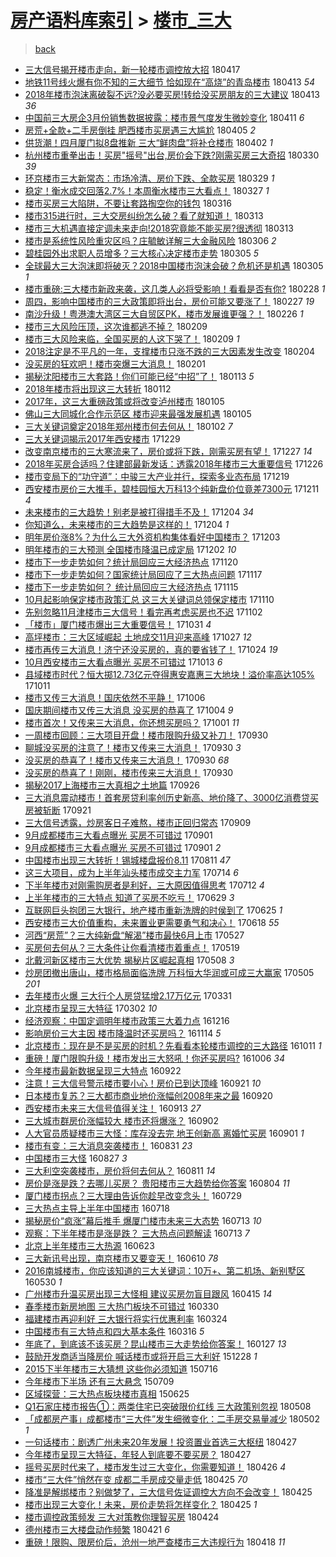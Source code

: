 [房产语料库索引](../../README.md)  > [楼市_三大](楼市_三大.md)
====
> [back](../README.md)

- [三大信号揭开楼市走向，新一轮楼市调控放大招](http://jkwz.applinzi.com/ittc/7093015834849182727.html#%E4%B8%89%E5%A4%A7%E4%BF%A1%E5%8F%B7%E6%8F%AD%E5%BC%80%E6%A5%BC%E5%B8%82%E8%B5%B0%E5%90%91%EF%BC%8C%E6%96%B0%E4%B8%80%E8%BD%AE%E6%A5%BC%E5%B8%82%E8%B0%83%E6%8E%A7%E6%94%BE%E5%A4%A7%E6%8B%9B) 180417  
- [地铁11号线火爆有你不知的三大细节  恰如现在“高烧”的青岛楼市](http://jkwz.applinzi.com/ittc/7091506584557716497.html#%E5%9C%B0%E9%93%8111%E5%8F%B7%E7%BA%BF%E7%81%AB%E7%88%86%E6%9C%89%E4%BD%A0%E4%B8%8D%E7%9F%A5%E7%9A%84%E4%B8%89%E5%A4%A7%E7%BB%86%E8%8A%82++%E6%81%B0%E5%A6%82%E7%8E%B0%E5%9C%A8%E2%80%9C%E9%AB%98%E7%83%A7%E2%80%9D%E7%9A%84%E9%9D%92%E5%B2%9B%E6%A5%BC%E5%B8%82) 180413 *54* 
- [2018年楼市泡沫离破裂不远?没必要买房!转给没买房朋友的三大建议](http://jkwz.applinzi.com/ittc/7091388103791215627.html#2018%E5%B9%B4%E6%A5%BC%E5%B8%82%E6%B3%A1%E6%B2%AB%E7%A6%BB%E7%A0%B4%E8%A3%82%E4%B8%8D%E8%BF%9C%3F%E6%B2%A1%E5%BF%85%E8%A6%81%E4%B9%B0%E6%88%BF%21%E8%BD%AC%E7%BB%99%E6%B2%A1%E4%B9%B0%E6%88%BF%E6%9C%8B%E5%8F%8B%E7%9A%84%E4%B8%89%E5%A4%A7%E5%BB%BA%E8%AE%AE) 180413 *36* 
- [中国前三大房企3月份销售数据披露：楼市景气度发生微妙变化](http://jkwz.applinzi.com/ittc/7090515056091726859.html#%E4%B8%AD%E5%9B%BD%E5%89%8D%E4%B8%89%E5%A4%A7%E6%88%BF%E4%BC%813%E6%9C%88%E4%BB%BD%E9%94%80%E5%94%AE%E6%95%B0%E6%8D%AE%E6%8A%AB%E9%9C%B2%EF%BC%9A%E6%A5%BC%E5%B8%82%E6%99%AF%E6%B0%94%E5%BA%A6%E5%8F%91%E7%94%9F%E5%BE%AE%E5%A6%99%E5%8F%98%E5%8C%96) 180411 *6* 
- [房荒+全款+二手房倒挂 肥西楼市买房遇三大尴尬](http://jkwz.applinzi.com/ittc/7088414635042800656.html#%E6%88%BF%E8%8D%92%2B%E5%85%A8%E6%AC%BE%2B%E4%BA%8C%E6%89%8B%E6%88%BF%E5%80%92%E6%8C%82+%E8%82%A5%E8%A5%BF%E6%A5%BC%E5%B8%82%E4%B9%B0%E6%88%BF%E9%81%87%E4%B8%89%E5%A4%A7%E5%B0%B4%E5%B0%AC) 180405 *2* 
- [供货潮！四月厦门拟8盘推新 三大“鲜肉盘”将补仓楼市](http://jkwz.applinzi.com/ittc/7087437717468349451.html#%E4%BE%9B%E8%B4%A7%E6%BD%AE%EF%BC%81%E5%9B%9B%E6%9C%88%E5%8E%A6%E9%97%A8%E6%8B%9F8%E7%9B%98%E6%8E%A8%E6%96%B0+%E4%B8%89%E5%A4%A7%E2%80%9C%E9%B2%9C%E8%82%89%E7%9B%98%E2%80%9D%E5%B0%86%E8%A1%A5%E4%BB%93%E6%A5%BC%E5%B8%82) 180402 *1* 
- [杭州楼市重拳出击！买房&quot;摇号&quot;出台,房价会下跌?刚需买房三大奇招](http://jkwz.applinzi.com/ittc/7086301807410414602.html#%E6%9D%AD%E5%B7%9E%E6%A5%BC%E5%B8%82%E9%87%8D%E6%8B%B3%E5%87%BA%E5%87%BB%EF%BC%81%E4%B9%B0%E6%88%BF%26quot%3B%E6%91%87%E5%8F%B7%26quot%3B%E5%87%BA%E5%8F%B0%2C%E6%88%BF%E4%BB%B7%E4%BC%9A%E4%B8%8B%E8%B7%8C%3F%E5%88%9A%E9%9C%80%E4%B9%B0%E6%88%BF%E4%B8%89%E5%A4%A7%E5%A5%87%E6%8B%9B) 180330 *39* 
- [环京楼市三大新常态：市场冷清、房价下跌、全款买房](http://jkwz.applinzi.com/ittc/7086010197493679114.html#%E7%8E%AF%E4%BA%AC%E6%A5%BC%E5%B8%82%E4%B8%89%E5%A4%A7%E6%96%B0%E5%B8%B8%E6%80%81%EF%BC%9A%E5%B8%82%E5%9C%BA%E5%86%B7%E6%B8%85%E3%80%81%E6%88%BF%E4%BB%B7%E4%B8%8B%E8%B7%8C%E3%80%81%E5%85%A8%E6%AC%BE%E4%B9%B0%E6%88%BF) 180329 *1* 
- [稳定！衡水成交回落2.7%！本周衡水楼市三大看点！](http://jkwz.applinzi.com/ittc/7085074136957453322.html#%E7%A8%B3%E5%AE%9A%EF%BC%81%E8%A1%A1%E6%B0%B4%E6%88%90%E4%BA%A4%E5%9B%9E%E8%90%BD2.7%25%EF%BC%81%E6%9C%AC%E5%91%A8%E8%A1%A1%E6%B0%B4%E6%A5%BC%E5%B8%82%E4%B8%89%E5%A4%A7%E7%9C%8B%E7%82%B9%EF%BC%81) 180327 *1* 
- [楼市买房三大陷阱，不要让套路掏空你的钱包](http://jkwz.applinzi.com/ittc/7082178410971661323.html#%E6%A5%BC%E5%B8%82%E4%B9%B0%E6%88%BF%E4%B8%89%E5%A4%A7%E9%99%B7%E9%98%B1%EF%BC%8C%E4%B8%8D%E8%A6%81%E8%AE%A9%E5%A5%97%E8%B7%AF%E6%8E%8F%E7%A9%BA%E4%BD%A0%E7%9A%84%E9%92%B1%E5%8C%85) 180316  
- [楼市315进行时，三大交房纠纷怎么破？看了就知道！](http://jkwz.applinzi.com/ittc/7079999781986632714.html#%E6%A5%BC%E5%B8%82315%E8%BF%9B%E8%A1%8C%E6%97%B6%EF%BC%8C%E4%B8%89%E5%A4%A7%E4%BA%A4%E6%88%BF%E7%BA%A0%E7%BA%B7%E6%80%8E%E4%B9%88%E7%A0%B4%EF%BC%9F%E7%9C%8B%E4%BA%86%E5%B0%B1%E7%9F%A5%E9%81%93%EF%BC%81) 180313  
- [楼市三大机遇直接定调未来走向!2018究竟能不能买房?很透彻](http://jkwz.applinzi.com/ittc/7079941953208976400.html#%E6%A5%BC%E5%B8%82%E4%B8%89%E5%A4%A7%E6%9C%BA%E9%81%87%E7%9B%B4%E6%8E%A5%E5%AE%9A%E8%B0%83%E6%9C%AA%E6%9D%A5%E8%B5%B0%E5%90%91%212018%E7%A9%B6%E7%AB%9F%E8%83%BD%E4%B8%8D%E8%83%BD%E4%B9%B0%E6%88%BF%3F%E5%BE%88%E9%80%8F%E5%BD%BB) 180313  
- [楼市是系统性风险重灾区吗？庄毓敏详解三大金融风险](http://jkwz.applinzi.com/ittc/7077461372118238218.html#%E6%A5%BC%E5%B8%82%E6%98%AF%E7%B3%BB%E7%BB%9F%E6%80%A7%E9%A3%8E%E9%99%A9%E9%87%8D%E7%81%BE%E5%8C%BA%E5%90%97%EF%BC%9F%E5%BA%84%E6%AF%93%E6%95%8F%E8%AF%A6%E8%A7%A3%E4%B8%89%E5%A4%A7%E9%87%91%E8%9E%8D%E9%A3%8E%E9%99%A9) 180306 *2* 
- [碧桂园外出求职人员增多？三大核心决定楼市走势](http://jkwz.applinzi.com/ittc/7077024024721097744.html#%E7%A2%A7%E6%A1%82%E5%9B%AD%E5%A4%96%E5%87%BA%E6%B1%82%E8%81%8C%E4%BA%BA%E5%91%98%E5%A2%9E%E5%A4%9A%EF%BC%9F%E4%B8%89%E5%A4%A7%E6%A0%B8%E5%BF%83%E5%86%B3%E5%AE%9A%E6%A5%BC%E5%B8%82%E8%B5%B0%E5%8A%BF) 180305 *5* 
- [全球最大三大泡沫即将破灭？2018中国楼市泡沫会破？危机还是机遇](http://jkwz.applinzi.com/ittc/7076980594506728455.html#%E5%85%A8%E7%90%83%E6%9C%80%E5%A4%A7%E4%B8%89%E5%A4%A7%E6%B3%A1%E6%B2%AB%E5%8D%B3%E5%B0%86%E7%A0%B4%E7%81%AD%EF%BC%9F2018%E4%B8%AD%E5%9B%BD%E6%A5%BC%E5%B8%82%E6%B3%A1%E6%B2%AB%E4%BC%9A%E7%A0%B4%EF%BC%9F%E5%8D%B1%E6%9C%BA%E8%BF%98%E6%98%AF%E6%9C%BA%E9%81%87) 180305 *1* 
- [楼市重磅:三大楼市新政来袭，这几类人必将受影响！看看是否有你?](http://jkwz.applinzi.com/ittc/7075095065485902858.html#%E6%A5%BC%E5%B8%82%E9%87%8D%E7%A3%85%3A%E4%B8%89%E5%A4%A7%E6%A5%BC%E5%B8%82%E6%96%B0%E6%94%BF%E6%9D%A5%E8%A2%AD%EF%BC%8C%E8%BF%99%E5%87%A0%E7%B1%BB%E4%BA%BA%E5%BF%85%E5%B0%86%E5%8F%97%E5%BD%B1%E5%93%8D%EF%BC%81%E7%9C%8B%E7%9C%8B%E6%98%AF%E5%90%A6%E6%9C%89%E4%BD%A0%3F) 180228 *1* 
- [周四，影响中国楼市的三大政策即将出台，房价可能又要涨了！](http://jkwz.applinzi.com/ittc/7074721286716916752.html#%E5%91%A8%E5%9B%9B%EF%BC%8C%E5%BD%B1%E5%93%8D%E4%B8%AD%E5%9B%BD%E6%A5%BC%E5%B8%82%E7%9A%84%E4%B8%89%E5%A4%A7%E6%94%BF%E7%AD%96%E5%8D%B3%E5%B0%86%E5%87%BA%E5%8F%B0%EF%BC%8C%E6%88%BF%E4%BB%B7%E5%8F%AF%E8%83%BD%E5%8F%88%E8%A6%81%E6%B6%A8%E4%BA%86%EF%BC%81) 180227 *19* 
- [南沙升级！粤港澳大湾区三大自贸区PK，楼市发展谁更强？！](http://jkwz.applinzi.com/ittc/7074542363093763079.html#%E5%8D%97%E6%B2%99%E5%8D%87%E7%BA%A7%EF%BC%81%E7%B2%A4%E6%B8%AF%E6%BE%B3%E5%A4%A7%E6%B9%BE%E5%8C%BA%E4%B8%89%E5%A4%A7%E8%87%AA%E8%B4%B8%E5%8C%BAPK%EF%BC%8C%E6%A5%BC%E5%B8%82%E5%8F%91%E5%B1%95%E8%B0%81%E6%9B%B4%E5%BC%BA%EF%BC%9F%EF%BC%81) 180226 *1* 
- [楼市三大风险压顶，这次谁都逃不掉？](http://jkwz.applinzi.com/ittc/7068025145728173062.html#%E6%A5%BC%E5%B8%82%E4%B8%89%E5%A4%A7%E9%A3%8E%E9%99%A9%E5%8E%8B%E9%A1%B6%EF%BC%8C%E8%BF%99%E6%AC%A1%E8%B0%81%E9%83%BD%E9%80%83%E4%B8%8D%E6%8E%89%EF%BC%9F) 180209  
- [楼市三大风险来临，全国买房的人这下哭了！](http://jkwz.applinzi.com/ittc/7068025145539429386.html#%E6%A5%BC%E5%B8%82%E4%B8%89%E5%A4%A7%E9%A3%8E%E9%99%A9%E6%9D%A5%E4%B8%B4%EF%BC%8C%E5%85%A8%E5%9B%BD%E4%B9%B0%E6%88%BF%E7%9A%84%E4%BA%BA%E8%BF%99%E4%B8%8B%E5%93%AD%E4%BA%86%EF%BC%81) 180209 *1* 
- [2018注定是不平凡的一年，支撑楼市只涨不跌的三大因素发生改变](http://jkwz.applinzi.com/ittc/7066254131688113162.html#2018%E6%B3%A8%E5%AE%9A%E6%98%AF%E4%B8%8D%E5%B9%B3%E5%87%A1%E7%9A%84%E4%B8%80%E5%B9%B4%EF%BC%8C%E6%94%AF%E6%92%91%E6%A5%BC%E5%B8%82%E5%8F%AA%E6%B6%A8%E4%B8%8D%E8%B7%8C%E7%9A%84%E4%B8%89%E5%A4%A7%E5%9B%A0%E7%B4%A0%E5%8F%91%E7%94%9F%E6%94%B9%E5%8F%98) 180204  
- [没买房的狂欢吧！楼市突爆三大消息！](http://jkwz.applinzi.com/ittc/7064994183649952774.html#%E6%B2%A1%E4%B9%B0%E6%88%BF%E7%9A%84%E7%8B%82%E6%AC%A2%E5%90%A7%EF%BC%81%E6%A5%BC%E5%B8%82%E7%AA%81%E7%88%86%E4%B8%89%E5%A4%A7%E6%B6%88%E6%81%AF%EF%BC%81) 180201  
- [揭秘沈阳楼市三大套路！你们可能已经“中招”了！](http://jkwz.applinzi.com/ittc/7057982031147828235.html#%E6%8F%AD%E7%A7%98%E6%B2%88%E9%98%B3%E6%A5%BC%E5%B8%82%E4%B8%89%E5%A4%A7%E5%A5%97%E8%B7%AF%EF%BC%81%E4%BD%A0%E4%BB%AC%E5%8F%AF%E8%83%BD%E5%B7%B2%E7%BB%8F%E2%80%9C%E4%B8%AD%E6%8B%9B%E2%80%9D%E4%BA%86%EF%BC%81) 180113 *5* 
- [2018年楼市将出现这三大转折](http://jkwz.applinzi.com/ittc/7057825466998588432.html#2018%E5%B9%B4%E6%A5%BC%E5%B8%82%E5%B0%86%E5%87%BA%E7%8E%B0%E8%BF%99%E4%B8%89%E5%A4%A7%E8%BD%AC%E6%8A%98) 180112  
- [2017年，这三大重磅政策或将改变泸州楼市](http://jkwz.applinzi.com/ittc/7055051524147774480.html#2017%E5%B9%B4%EF%BC%8C%E8%BF%99%E4%B8%89%E5%A4%A7%E9%87%8D%E7%A3%85%E6%94%BF%E7%AD%96%E6%88%96%E5%B0%86%E6%94%B9%E5%8F%98%E6%B3%B8%E5%B7%9E%E6%A5%BC%E5%B8%82) 180105  
- [佛山三大同城化合作示范区 楼市迎来最强发展机遇](http://jkwz.applinzi.com/ittc/7054998809317213194.html#%E4%BD%9B%E5%B1%B1%E4%B8%89%E5%A4%A7%E5%90%8C%E5%9F%8E%E5%8C%96%E5%90%88%E4%BD%9C%E7%A4%BA%E8%8C%83%E5%8C%BA+%E6%A5%BC%E5%B8%82%E8%BF%8E%E6%9D%A5%E6%9C%80%E5%BC%BA%E5%8F%91%E5%B1%95%E6%9C%BA%E9%81%87) 180105  
- [三大关键词奠定2018年郑州楼市何去何从！](http://jkwz.applinzi.com/ittc/7054006384868197386.html#%E4%B8%89%E5%A4%A7%E5%85%B3%E9%94%AE%E8%AF%8D%E5%A5%A0%E5%AE%9A2018%E5%B9%B4%E9%83%91%E5%B7%9E%E6%A5%BC%E5%B8%82%E4%BD%95%E5%8E%BB%E4%BD%95%E4%BB%8E%EF%BC%81) 180102 *7* 
- [三大关键词揭示2017年西安楼市](http://jkwz.applinzi.com/ittc/7052425736399356945.html#%E4%B8%89%E5%A4%A7%E5%85%B3%E9%94%AE%E8%AF%8D%E6%8F%AD%E7%A4%BA2017%E5%B9%B4%E8%A5%BF%E5%AE%89%E6%A5%BC%E5%B8%82) 171229  
- [改变南京楼市的三大寒流来了，房价或将下跌，刚需买房有望！](http://jkwz.applinzi.com/ittc/7051722952884618256.html#%E6%94%B9%E5%8F%98%E5%8D%97%E4%BA%AC%E6%A5%BC%E5%B8%82%E7%9A%84%E4%B8%89%E5%A4%A7%E5%AF%92%E6%B5%81%E6%9D%A5%E4%BA%86%EF%BC%8C%E6%88%BF%E4%BB%B7%E6%88%96%E5%B0%86%E4%B8%8B%E8%B7%8C%EF%BC%8C%E5%88%9A%E9%9C%80%E4%B9%B0%E6%88%BF%E6%9C%89%E6%9C%9B%EF%BC%81) 171227 *14* 
- [2018年买房合适吗？住建部最新发话：透露2018年楼市三大重要信号](http://jkwz.applinzi.com/ittc/7051336993475134481.html#2018%E5%B9%B4%E4%B9%B0%E6%88%BF%E5%90%88%E9%80%82%E5%90%97%EF%BC%9F%E4%BD%8F%E5%BB%BA%E9%83%A8%E6%9C%80%E6%96%B0%E5%8F%91%E8%AF%9D%EF%BC%9A%E9%80%8F%E9%9C%B22018%E5%B9%B4%E6%A5%BC%E5%B8%82%E4%B8%89%E5%A4%A7%E9%87%8D%E8%A6%81%E4%BF%A1%E5%8F%B7) 171226  
- [楼市变局下的“功守道”：中骏三大产业并行，探索多业态布局](http://jkwz.applinzi.com/ittc/7048871067177714705.html#%E6%A5%BC%E5%B8%82%E5%8F%98%E5%B1%80%E4%B8%8B%E7%9A%84%E2%80%9C%E5%8A%9F%E5%AE%88%E9%81%93%E2%80%9D%EF%BC%9A%E4%B8%AD%E9%AA%8F%E4%B8%89%E5%A4%A7%E4%BA%A7%E4%B8%9A%E5%B9%B6%E8%A1%8C%EF%BC%8C%E6%8E%A2%E7%B4%A2%E5%A4%9A%E4%B8%9A%E6%80%81%E5%B8%83%E5%B1%80) 171219  
- [西安楼市房价三大推手，碧桂园恒大万科13个纯新盘价位竟差7300元](http://jkwz.applinzi.com/ittc/7045851561371108368.html#%E8%A5%BF%E5%AE%89%E6%A5%BC%E5%B8%82%E6%88%BF%E4%BB%B7%E4%B8%89%E5%A4%A7%E6%8E%A8%E6%89%8B%EF%BC%8C%E7%A2%A7%E6%A1%82%E5%9B%AD%E6%81%92%E5%A4%A7%E4%B8%87%E7%A7%9113%E4%B8%AA%E7%BA%AF%E6%96%B0%E7%9B%98%E4%BB%B7%E4%BD%8D%E7%AB%9F%E5%B7%AE7300%E5%85%83) 171211 *4* 
- [未来楼市的三大趋势！别老是被打得措手不及！](http://jkwz.applinzi.com/ittc/7043169652157449233.html#%E6%9C%AA%E6%9D%A5%E6%A5%BC%E5%B8%82%E7%9A%84%E4%B8%89%E5%A4%A7%E8%B6%8B%E5%8A%BF%EF%BC%81%E5%88%AB%E8%80%81%E6%98%AF%E8%A2%AB%E6%89%93%E5%BE%97%E6%8E%AA%E6%89%8B%E4%B8%8D%E5%8F%8A%EF%BC%81) 171204 *34* 
- [你知道么，未来楼市的三大趋势是这样的！](http://jkwz.applinzi.com/ittc/7043161426611405841.html#%E4%BD%A0%E7%9F%A5%E9%81%93%E4%B9%88%EF%BC%8C%E6%9C%AA%E6%9D%A5%E6%A5%BC%E5%B8%82%E7%9A%84%E4%B8%89%E5%A4%A7%E8%B6%8B%E5%8A%BF%E6%98%AF%E8%BF%99%E6%A0%B7%E7%9A%84%EF%BC%81) 171204 *1* 
- [明年房价涨8%？为什么三大外资机构集体看好中国楼市？](http://jkwz.applinzi.com/ittc/7042887767418209296.html#%E6%98%8E%E5%B9%B4%E6%88%BF%E4%BB%B7%E6%B6%A88%25%EF%BC%9F%E4%B8%BA%E4%BB%80%E4%B9%88%E4%B8%89%E5%A4%A7%E5%A4%96%E8%B5%84%E6%9C%BA%E6%9E%84%E9%9B%86%E4%BD%93%E7%9C%8B%E5%A5%BD%E4%B8%AD%E5%9B%BD%E6%A5%BC%E5%B8%82%EF%BC%9F) 171203  
- [明年楼市的三大预测 全国楼市降温已成定局](http://jkwz.applinzi.com/ittc/7042509416446821393.html#%E6%98%8E%E5%B9%B4%E6%A5%BC%E5%B8%82%E7%9A%84%E4%B8%89%E5%A4%A7%E9%A2%84%E6%B5%8B+%E5%85%A8%E5%9B%BD%E6%A5%BC%E5%B8%82%E9%99%8D%E6%B8%A9%E5%B7%B2%E6%88%90%E5%AE%9A%E5%B1%80) 171202 *10* 
- [楼市下一步走势如何？统计局回应三大经济热点](http://jkwz.applinzi.com/ittc/7037807833943376913.html#%E6%A5%BC%E5%B8%82%E4%B8%8B%E4%B8%80%E6%AD%A5%E8%B5%B0%E5%8A%BF%E5%A6%82%E4%BD%95%EF%BC%9F%E7%BB%9F%E8%AE%A1%E5%B1%80%E5%9B%9E%E5%BA%94%E4%B8%89%E5%A4%A7%E7%BB%8F%E6%B5%8E%E7%83%AD%E7%82%B9) 171120  
- [楼市下一步走势如何？国家统计局回应了三大热点问题](http://jkwz.applinzi.com/ittc/7036804275378848785.html#%E6%A5%BC%E5%B8%82%E4%B8%8B%E4%B8%80%E6%AD%A5%E8%B5%B0%E5%8A%BF%E5%A6%82%E4%BD%95%EF%BC%9F%E5%9B%BD%E5%AE%B6%E7%BB%9F%E8%AE%A1%E5%B1%80%E5%9B%9E%E5%BA%94%E4%BA%86%E4%B8%89%E5%A4%A7%E7%83%AD%E7%82%B9%E9%97%AE%E9%A2%98) 171117  
- [楼市下一步走势如何？ 统计局回应三大经济热点](http://jkwz.applinzi.com/ittc/7035982790233949200.html#%E6%A5%BC%E5%B8%82%E4%B8%8B%E4%B8%80%E6%AD%A5%E8%B5%B0%E5%8A%BF%E5%A6%82%E4%BD%95%EF%BC%9F+%E7%BB%9F%E8%AE%A1%E5%B1%80%E5%9B%9E%E5%BA%94%E4%B8%89%E5%A4%A7%E7%BB%8F%E6%B5%8E%E7%83%AD%E7%82%B9) 171115  
- [10月起影响保定楼市政策汇总 这三大关键词总领保定楼市](http://jkwz.applinzi.com/ittc/7034251521737360400.html#10%E6%9C%88%E8%B5%B7%E5%BD%B1%E5%93%8D%E4%BF%9D%E5%AE%9A%E6%A5%BC%E5%B8%82%E6%94%BF%E7%AD%96%E6%B1%87%E6%80%BB+%E8%BF%99%E4%B8%89%E5%A4%A7%E5%85%B3%E9%94%AE%E8%AF%8D%E6%80%BB%E9%A2%86%E4%BF%9D%E5%AE%9A%E6%A5%BC%E5%B8%82) 171110  
- [先别忽略11月津楼市三大信号！看完再考虑买房也不迟](http://jkwz.applinzi.com/ittc/7031407297832682513.html#%E5%85%88%E5%88%AB%E5%BF%BD%E7%95%A511%E6%9C%88%E6%B4%A5%E6%A5%BC%E5%B8%82%E4%B8%89%E5%A4%A7%E4%BF%A1%E5%8F%B7%EF%BC%81%E7%9C%8B%E5%AE%8C%E5%86%8D%E8%80%83%E8%99%91%E4%B9%B0%E6%88%BF%E4%B9%9F%E4%B8%8D%E8%BF%9F) 171102  
- [「楼市」厦门楼市爆出三大重要信号！](http://jkwz.applinzi.com/ittc/7030687924826424337.html#%E3%80%8C%E6%A5%BC%E5%B8%82%E3%80%8D%E5%8E%A6%E9%97%A8%E6%A5%BC%E5%B8%82%E7%88%86%E5%87%BA%E4%B8%89%E5%A4%A7%E9%87%8D%E8%A6%81%E4%BF%A1%E5%8F%B7%EF%BC%81) 171031 *4* 
- [高坪楼市：三大区域崛起 土地成交11月迎来高峰](http://jkwz.applinzi.com/ittc/7029051835221017617.html#%E9%AB%98%E5%9D%AA%E6%A5%BC%E5%B8%82%EF%BC%9A%E4%B8%89%E5%A4%A7%E5%8C%BA%E5%9F%9F%E5%B4%9B%E8%B5%B7+%E5%9C%9F%E5%9C%B0%E6%88%90%E4%BA%A411%E6%9C%88%E8%BF%8E%E6%9D%A5%E9%AB%98%E5%B3%B0) 171027 *12* 
- [楼市再传三大消息！济宁还没买房的，真的要省钱了！](http://jkwz.applinzi.com/ittc/7028009197826999313.html#%E6%A5%BC%E5%B8%82%E5%86%8D%E4%BC%A0%E4%B8%89%E5%A4%A7%E6%B6%88%E6%81%AF%EF%BC%81%E6%B5%8E%E5%AE%81%E8%BF%98%E6%B2%A1%E4%B9%B0%E6%88%BF%E7%9A%84%EF%BC%8C%E7%9C%9F%E7%9A%84%E8%A6%81%E7%9C%81%E9%92%B1%E4%BA%86%EF%BC%81) 171024 *19* 
- [10月西安楼市三大看点曝光 买房不可错过](http://jkwz.applinzi.com/ittc/7023705831349175312.html#10%E6%9C%88%E8%A5%BF%E5%AE%89%E6%A5%BC%E5%B8%82%E4%B8%89%E5%A4%A7%E7%9C%8B%E7%82%B9%E6%9B%9D%E5%85%89+%E4%B9%B0%E6%88%BF%E4%B8%8D%E5%8F%AF%E9%94%99%E8%BF%87) 171013 *6* 
- [县域楼市时代？恒大掷12.73亿元夺得惠安嘉惠三大地块！溢价率高达105%](http://jkwz.applinzi.com/ittc/7023189539751986193.html#%E5%8E%BF%E5%9F%9F%E6%A5%BC%E5%B8%82%E6%97%B6%E4%BB%A3%EF%BC%9F%E6%81%92%E5%A4%A7%E6%8E%B712.73%E4%BA%BF%E5%85%83%E5%A4%BA%E5%BE%97%E6%83%A0%E5%AE%89%E5%98%89%E6%83%A0%E4%B8%89%E5%A4%A7%E5%9C%B0%E5%9D%97%EF%BC%81%E6%BA%A2%E4%BB%B7%E7%8E%87%E9%AB%98%E8%BE%BE105%25) 171011  
- [楼市又传三大消息！国庆依然不平静！](http://jkwz.applinzi.com/ittc/7021365906750571536.html#%E6%A5%BC%E5%B8%82%E5%8F%88%E4%BC%A0%E4%B8%89%E5%A4%A7%E6%B6%88%E6%81%AF%EF%BC%81%E5%9B%BD%E5%BA%86%E4%BE%9D%E7%84%B6%E4%B8%8D%E5%B9%B3%E9%9D%99%EF%BC%81) 171006  
- [国庆期间楼市又传三大消息 没买房的恭喜了](http://jkwz.applinzi.com/ittc/7020607620858250256.html#%E5%9B%BD%E5%BA%86%E6%9C%9F%E9%97%B4%E6%A5%BC%E5%B8%82%E5%8F%88%E4%BC%A0%E4%B8%89%E5%A4%A7%E6%B6%88%E6%81%AF+%E6%B2%A1%E4%B9%B0%E6%88%BF%E7%9A%84%E6%81%AD%E5%96%9C%E4%BA%86) 171004 *9* 
- [楼市首次！又传来三大消息，你还想买房吗？](http://jkwz.applinzi.com/ittc/7019437831536247824.html#%E6%A5%BC%E5%B8%82%E9%A6%96%E6%AC%A1%EF%BC%81%E5%8F%88%E4%BC%A0%E6%9D%A5%E4%B8%89%E5%A4%A7%E6%B6%88%E6%81%AF%EF%BC%8C%E4%BD%A0%E8%BF%98%E6%83%B3%E4%B9%B0%E6%88%BF%E5%90%97%EF%BC%9F) 171001 *11* 
- [一周楼市回顾：三大项目开盘！楼市限购升级又补刀！](http://jkwz.applinzi.com/ittc/7019167422274339856.html#%E4%B8%80%E5%91%A8%E6%A5%BC%E5%B8%82%E5%9B%9E%E9%A1%BE%EF%BC%9A%E4%B8%89%E5%A4%A7%E9%A1%B9%E7%9B%AE%E5%BC%80%E7%9B%98%EF%BC%81%E6%A5%BC%E5%B8%82%E9%99%90%E8%B4%AD%E5%8D%87%E7%BA%A7%E5%8F%88%E8%A1%A5%E5%88%80%EF%BC%81) 170930  
- [聊城没买房的注意了！楼市又传来三大消息！](http://jkwz.applinzi.com/ittc/7019141802492429329.html#%E8%81%8A%E5%9F%8E%E6%B2%A1%E4%B9%B0%E6%88%BF%E7%9A%84%E6%B3%A8%E6%84%8F%E4%BA%86%EF%BC%81%E6%A5%BC%E5%B8%82%E5%8F%88%E4%BC%A0%E6%9D%A5%E4%B8%89%E5%A4%A7%E6%B6%88%E6%81%AF%EF%BC%81) 170930 *3* 
- [没买房的恭喜了！楼市又传来三大消息！](http://jkwz.applinzi.com/ittc/7019061752279598097.html#%E6%B2%A1%E4%B9%B0%E6%88%BF%E7%9A%84%E6%81%AD%E5%96%9C%E4%BA%86%EF%BC%81%E6%A5%BC%E5%B8%82%E5%8F%88%E4%BC%A0%E6%9D%A5%E4%B8%89%E5%A4%A7%E6%B6%88%E6%81%AF%EF%BC%81) 170930 *68* 
- [没买房的恭喜了！刚刚，楼市传来三大消息！](http://jkwz.applinzi.com/ittc/7019060266321576977.html#%E6%B2%A1%E4%B9%B0%E6%88%BF%E7%9A%84%E6%81%AD%E5%96%9C%E4%BA%86%EF%BC%81%E5%88%9A%E5%88%9A%EF%BC%8C%E6%A5%BC%E5%B8%82%E4%BC%A0%E6%9D%A5%E4%B8%89%E5%A4%A7%E6%B6%88%E6%81%AF%EF%BC%81) 170930  
- [揭秘2017上海楼市三大真相之土地篇](http://jkwz.applinzi.com/ittc/7017639616281314321.html#%E6%8F%AD%E7%A7%982017%E4%B8%8A%E6%B5%B7%E6%A5%BC%E5%B8%82%E4%B8%89%E5%A4%A7%E7%9C%9F%E7%9B%B8%E4%B9%8B%E5%9C%9F%E5%9C%B0%E7%AF%87) 170926  
- [三大消息震动楼市！首套房贷利率创历史新高、地价降了、3000亿消费贷买房被斩断](http://jkwz.applinzi.com/ittc/7015676422302204945.html#%E4%B8%89%E5%A4%A7%E6%B6%88%E6%81%AF%E9%9C%87%E5%8A%A8%E6%A5%BC%E5%B8%82%EF%BC%81%E9%A6%96%E5%A5%97%E6%88%BF%E8%B4%B7%E5%88%A9%E7%8E%87%E5%88%9B%E5%8E%86%E5%8F%B2%E6%96%B0%E9%AB%98%E3%80%81%E5%9C%B0%E4%BB%B7%E9%99%8D%E4%BA%86%E3%80%813000%E4%BA%BF%E6%B6%88%E8%B4%B9%E8%B4%B7%E4%B9%B0%E6%88%BF%E8%A2%AB%E6%96%A9%E6%96%AD) 170921  
- [三大信号透露，炒房客日子难熬，楼市正回归常态](http://jkwz.applinzi.com/ittc/7011342955221353489.html#%E4%B8%89%E5%A4%A7%E4%BF%A1%E5%8F%B7%E9%80%8F%E9%9C%B2%EF%BC%8C%E7%82%92%E6%88%BF%E5%AE%A2%E6%97%A5%E5%AD%90%E9%9A%BE%E7%86%AC%EF%BC%8C%E6%A5%BC%E5%B8%82%E6%AD%A3%E5%9B%9E%E5%BD%92%E5%B8%B8%E6%80%81) 170909  
- [9月成都楼市三大看点曝光 买房不可错过](http://jkwz.applinzi.com/ittc/7008340299393532944.html#9%E6%9C%88%E6%88%90%E9%83%BD%E6%A5%BC%E5%B8%82%E4%B8%89%E5%A4%A7%E7%9C%8B%E7%82%B9%E6%9B%9D%E5%85%89+%E4%B9%B0%E6%88%BF%E4%B8%8D%E5%8F%AF%E9%94%99%E8%BF%87) 170901  
- [9月成都楼市三大看点曝光 买房不可错过](http://jkwz.applinzi.com/ittc/7008121623084008465.html#9%E6%9C%88%E6%88%90%E9%83%BD%E6%A5%BC%E5%B8%82%E4%B8%89%E5%A4%A7%E7%9C%8B%E7%82%B9%E6%9B%9D%E5%85%89+%E4%B9%B0%E6%88%BF%E4%B8%8D%E5%8F%AF%E9%94%99%E8%BF%87) 170901 *2* 
- [中国楼市出现三大转折！锡城楼盘报价8.11](http://jkwz.applinzi.com/ittc/7000328996280337425.html#%E4%B8%AD%E5%9B%BD%E6%A5%BC%E5%B8%82%E5%87%BA%E7%8E%B0%E4%B8%89%E5%A4%A7%E8%BD%AC%E6%8A%98%EF%BC%81%E9%94%A1%E5%9F%8E%E6%A5%BC%E7%9B%98%E6%8A%A5%E4%BB%B78.11) 170811 *47* 
- [这三大项目，成为上半年汕头楼市成交主力军](http://jkwz.applinzi.com/ittc/6990076418418279441.html#%E8%BF%99%E4%B8%89%E5%A4%A7%E9%A1%B9%E7%9B%AE%EF%BC%8C%E6%88%90%E4%B8%BA%E4%B8%8A%E5%8D%8A%E5%B9%B4%E6%B1%95%E5%A4%B4%E6%A5%BC%E5%B8%82%E6%88%90%E4%BA%A4%E4%B8%BB%E5%8A%9B%E5%86%9B) 170714 *6* 
- [下半年楼市对刚需购房者是利好，三大原因值得思考](http://jkwz.applinzi.com/ittc/6989342686128374801.html#%E4%B8%8B%E5%8D%8A%E5%B9%B4%E6%A5%BC%E5%B8%82%E5%AF%B9%E5%88%9A%E9%9C%80%E8%B4%AD%E6%88%BF%E8%80%85%E6%98%AF%E5%88%A9%E5%A5%BD%EF%BC%8C%E4%B8%89%E5%A4%A7%E5%8E%9F%E5%9B%A0%E5%80%BC%E5%BE%97%E6%80%9D%E8%80%83) 170712 *4* 
- [上半年楼市的三大特点 知道了买房不吃亏！](http://jkwz.applinzi.com/ittc/6984706472230257669.html#%E4%B8%8A%E5%8D%8A%E5%B9%B4%E6%A5%BC%E5%B8%82%E7%9A%84%E4%B8%89%E5%A4%A7%E7%89%B9%E7%82%B9+%E7%9F%A5%E9%81%93%E4%BA%86%E4%B9%B0%E6%88%BF%E4%B8%8D%E5%90%83%E4%BA%8F%EF%BC%81) 170629 *3* 
- [互联网巨头抱团三大银行，地产楼市重新洗牌的时侯到了](http://jkwz.applinzi.com/ittc/6983254611409241093.html#%E4%BA%92%E8%81%94%E7%BD%91%E5%B7%A8%E5%A4%B4%E6%8A%B1%E5%9B%A2%E4%B8%89%E5%A4%A7%E9%93%B6%E8%A1%8C%EF%BC%8C%E5%9C%B0%E4%BA%A7%E6%A5%BC%E5%B8%82%E9%87%8D%E6%96%B0%E6%B4%97%E7%89%8C%E7%9A%84%E6%97%B6%E4%BE%AF%E5%88%B0%E4%BA%86) 170625 *1* 
- [西安楼市三大价值重构，未来置业更需要勇气和决心！](http://jkwz.applinzi.com/ittc/6980542723718120452.html#%E8%A5%BF%E5%AE%89%E6%A5%BC%E5%B8%82%E4%B8%89%E5%A4%A7%E4%BB%B7%E5%80%BC%E9%87%8D%E6%9E%84%EF%BC%8C%E6%9C%AA%E6%9D%A5%E7%BD%AE%E4%B8%9A%E6%9B%B4%E9%9C%80%E8%A6%81%E5%8B%87%E6%B0%94%E5%92%8C%E5%86%B3%E5%BF%83%EF%BC%81) 170618 *55* 
- [河西“房荒”？三大纯新盘“解渴”楼市最快6月上市](http://jkwz.applinzi.com/ittc/6972408430483473413.html#%E6%B2%B3%E8%A5%BF%E2%80%9C%E6%88%BF%E8%8D%92%E2%80%9D%EF%BC%9F%E4%B8%89%E5%A4%A7%E7%BA%AF%E6%96%B0%E7%9B%98%E2%80%9C%E8%A7%A3%E6%B8%B4%E2%80%9D%E6%A5%BC%E5%B8%82%E6%9C%80%E5%BF%AB6%E6%9C%88%E4%B8%8A%E5%B8%82) 170527  
- [买房何去何从？三大条件让你看清楼市着重点！](http://jkwz.applinzi.com/ittc/6969265903534343172.html#%E4%B9%B0%E6%88%BF%E4%BD%95%E5%8E%BB%E4%BD%95%E4%BB%8E%EF%BC%9F%E4%B8%89%E5%A4%A7%E6%9D%A1%E4%BB%B6%E8%AE%A9%E4%BD%A0%E7%9C%8B%E6%B8%85%E6%A5%BC%E5%B8%82%E7%9D%80%E9%87%8D%E7%82%B9%EF%BC%81) 170519  
- [北戴河新区楼市三大优势 揭秘片区崛起真相](http://jkwz.applinzi.com/ittc/6965353032672871429.html#%E5%8C%97%E6%88%B4%E6%B2%B3%E6%96%B0%E5%8C%BA%E6%A5%BC%E5%B8%82%E4%B8%89%E5%A4%A7%E4%BC%98%E5%8A%BF+%E6%8F%AD%E7%A7%98%E7%89%87%E5%8C%BA%E5%B4%9B%E8%B5%B7%E7%9C%9F%E7%9B%B8) 170508 *3* 
- [炒房团撤出唐山，楼市格局面临洗牌 万科恒大华润或可成三大赢家](http://jkwz.applinzi.com/ittc/6964325780208223236.html#%E7%82%92%E6%88%BF%E5%9B%A2%E6%92%A4%E5%87%BA%E5%94%90%E5%B1%B1%EF%BC%8C%E6%A5%BC%E5%B8%82%E6%A0%BC%E5%B1%80%E9%9D%A2%E4%B8%B4%E6%B4%97%E7%89%8C+%E4%B8%87%E7%A7%91%E6%81%92%E5%A4%A7%E5%8D%8E%E6%B6%A6%E6%88%96%E5%8F%AF%E6%88%90%E4%B8%89%E5%A4%A7%E8%B5%A2%E5%AE%B6) 170505 *201* 
- [去年楼市火爆 三大行个人房贷猛增2.17万亿元](http://jkwz.applinzi.com/ittc/6951278634861069317.html#%E5%8E%BB%E5%B9%B4%E6%A5%BC%E5%B8%82%E7%81%AB%E7%88%86+%E4%B8%89%E5%A4%A7%E8%A1%8C%E4%B8%AA%E4%BA%BA%E6%88%BF%E8%B4%B7%E7%8C%9B%E5%A2%9E2.17%E4%B8%87%E4%BA%BF%E5%85%83) 170331  
- [北京楼市呈现三大特征](http://jkwz.applinzi.com/ittc/6940225892793189380.html#%E5%8C%97%E4%BA%AC%E6%A5%BC%E5%B8%82%E5%91%88%E7%8E%B0%E4%B8%89%E5%A4%A7%E7%89%B9%E5%BE%81) 170302 *10* 
- [经济观察：中国定调明年楼市政策三大着力点](http://jkwz.applinzi.com/ittc/6912355441844945924.html#%E7%BB%8F%E6%B5%8E%E8%A7%82%E5%AF%9F%EF%BC%9A%E4%B8%AD%E5%9B%BD%E5%AE%9A%E8%B0%83%E6%98%8E%E5%B9%B4%E6%A5%BC%E5%B8%82%E6%94%BF%E7%AD%96%E4%B8%89%E5%A4%A7%E7%9D%80%E5%8A%9B%E7%82%B9) 161216  
- [影响房价三大主因  楼市降温时还买房吗？](http://jkwz.applinzi.com/ittc/6900399274595976196.html#%E5%BD%B1%E5%93%8D%E6%88%BF%E4%BB%B7%E4%B8%89%E5%A4%A7%E4%B8%BB%E5%9B%A0++%E6%A5%BC%E5%B8%82%E9%99%8D%E6%B8%A9%E6%97%B6%E8%BF%98%E4%B9%B0%E6%88%BF%E5%90%97%EF%BC%9F) 161114 *5* 
- [北京楼市：现在是不是买房的时机？先看看本轮楼市调控的三大路径](http://jkwz.applinzi.com/ittc/6887865617700357125.html#%E5%8C%97%E4%BA%AC%E6%A5%BC%E5%B8%82%EF%BC%9A%E7%8E%B0%E5%9C%A8%E6%98%AF%E4%B8%8D%E6%98%AF%E4%B9%B0%E6%88%BF%E7%9A%84%E6%97%B6%E6%9C%BA%EF%BC%9F%E5%85%88%E7%9C%8B%E7%9C%8B%E6%9C%AC%E8%BD%AE%E6%A5%BC%E5%B8%82%E8%B0%83%E6%8E%A7%E7%9A%84%E4%B8%89%E5%A4%A7%E8%B7%AF%E5%BE%84) 161011 *1* 
- [重磅！厦门限购升级！楼市发出三大怒吼！你还买房吗?](http://jkwz.applinzi.com/ittc/6885856069401707524.html#%E9%87%8D%E7%A3%85%EF%BC%81%E5%8E%A6%E9%97%A8%E9%99%90%E8%B4%AD%E5%8D%87%E7%BA%A7%EF%BC%81%E6%A5%BC%E5%B8%82%E5%8F%91%E5%87%BA%E4%B8%89%E5%A4%A7%E6%80%92%E5%90%BC%EF%BC%81%E4%BD%A0%E8%BF%98%E4%B9%B0%E6%88%BF%E5%90%97%3F) 161006 *34* 
- [今年楼市最新数据呈现三大特点](http://jkwz.applinzi.com/ittc/6880712032998917125.html#%E4%BB%8A%E5%B9%B4%E6%A5%BC%E5%B8%82%E6%9C%80%E6%96%B0%E6%95%B0%E6%8D%AE%E5%91%88%E7%8E%B0%E4%B8%89%E5%A4%A7%E7%89%B9%E7%82%B9) 160922  
- [注意！三大信号警示楼市要小心！房价已到达顶峰](http://jkwz.applinzi.com/ittc/6880328148998161413.html#%E6%B3%A8%E6%84%8F%EF%BC%81%E4%B8%89%E5%A4%A7%E4%BF%A1%E5%8F%B7%E8%AD%A6%E7%A4%BA%E6%A5%BC%E5%B8%82%E8%A6%81%E5%B0%8F%E5%BF%83%EF%BC%81%E6%88%BF%E4%BB%B7%E5%B7%B2%E5%88%B0%E8%BE%BE%E9%A1%B6%E5%B3%B0) 160921 *10* 
- [日本楼市复苏？三大都市商业地价涨幅创2008年来之最](http://jkwz.applinzi.com/ittc/6879975801574917125.html#%E6%97%A5%E6%9C%AC%E6%A5%BC%E5%B8%82%E5%A4%8D%E8%8B%8F%EF%BC%9F%E4%B8%89%E5%A4%A7%E9%83%BD%E5%B8%82%E5%95%86%E4%B8%9A%E5%9C%B0%E4%BB%B7%E6%B6%A8%E5%B9%85%E5%88%9B2008%E5%B9%B4%E6%9D%A5%E4%B9%8B%E6%9C%80) 160920  
- [西安楼市未来三大信号值得关注！](http://jkwz.applinzi.com/ittc/6877490922115302404.html#%E8%A5%BF%E5%AE%89%E6%A5%BC%E5%B8%82%E6%9C%AA%E6%9D%A5%E4%B8%89%E5%A4%A7%E4%BF%A1%E5%8F%B7%E5%80%BC%E5%BE%97%E5%85%B3%E6%B3%A8%EF%BC%81) 160913 *27* 
- [三大城市群房价涨幅较大 楼市还将爆涨？](http://jkwz.applinzi.com/ittc/6873270247406175237.html#%E4%B8%89%E5%A4%A7%E5%9F%8E%E5%B8%82%E7%BE%A4%E6%88%BF%E4%BB%B7%E6%B6%A8%E5%B9%85%E8%BE%83%E5%A4%A7+%E6%A5%BC%E5%B8%82%E8%BF%98%E5%B0%86%E7%88%86%E6%B6%A8%EF%BC%9F) 160902  
- [人大官员质疑楼市三大怪：库存没去完 地王创新高 离婚忙买房](http://jkwz.applinzi.com/ittc/6873009418777658373.html#%E4%BA%BA%E5%A4%A7%E5%AE%98%E5%91%98%E8%B4%A8%E7%96%91%E6%A5%BC%E5%B8%82%E4%B8%89%E5%A4%A7%E6%80%AA%EF%BC%9A%E5%BA%93%E5%AD%98%E6%B2%A1%E5%8E%BB%E5%AE%8C+%E5%9C%B0%E7%8E%8B%E5%88%9B%E6%96%B0%E9%AB%98+%E7%A6%BB%E5%A9%9A%E5%BF%99%E4%B9%B0%E6%88%BF) 160901 *1* 
- [楼市有变：三大消息突袭楼市！](http://jkwz.applinzi.com/ittc/6872642013211657220.html#%E6%A5%BC%E5%B8%82%E6%9C%89%E5%8F%98%EF%BC%9A%E4%B8%89%E5%A4%A7%E6%B6%88%E6%81%AF%E7%AA%81%E8%A2%AD%E6%A5%BC%E5%B8%82%EF%BC%81) 160831 *23* 
- [中国楼市三大怪](http://jkwz.applinzi.com/ittc/6871178203720320005.html#%E4%B8%AD%E5%9B%BD%E6%A5%BC%E5%B8%82%E4%B8%89%E5%A4%A7%E6%80%AA) 160827 *3* 
- [三大利空突袭楼市，房价将何去何从？](http://jkwz.applinzi.com/ittc/6865156327801881604.html#%E4%B8%89%E5%A4%A7%E5%88%A9%E7%A9%BA%E7%AA%81%E8%A2%AD%E6%A5%BC%E5%B8%82%EF%BC%8C%E6%88%BF%E4%BB%B7%E5%B0%86%E4%BD%95%E5%8E%BB%E4%BD%95%E4%BB%8E%EF%BC%9F) 160811 *14* 
- [房价是涨是跌？去哪儿买房？ 贵阳楼市三大趋势给你答案](http://jkwz.applinzi.com/ittc/6862578336433439749.html#%E6%88%BF%E4%BB%B7%E6%98%AF%E6%B6%A8%E6%98%AF%E8%B7%8C%EF%BC%9F%E5%8E%BB%E5%93%AA%E5%84%BF%E4%B9%B0%E6%88%BF%EF%BC%9F+%E8%B4%B5%E9%98%B3%E6%A5%BC%E5%B8%82%E4%B8%89%E5%A4%A7%E8%B6%8B%E5%8A%BF%E7%BB%99%E4%BD%A0%E7%AD%94%E6%A1%88) 160804 *11* 
- [厦门楼市拐点？三大理由告诉你趁早改变念头！](http://jkwz.applinzi.com/ittc/6860216608395625477.html#%E5%8E%A6%E9%97%A8%E6%A5%BC%E5%B8%82%E6%8B%90%E7%82%B9%EF%BC%9F%E4%B8%89%E5%A4%A7%E7%90%86%E7%94%B1%E5%91%8A%E8%AF%89%E4%BD%A0%E8%B6%81%E6%97%A9%E6%94%B9%E5%8F%98%E5%BF%B5%E5%A4%B4%EF%BC%81) 160729  
- [三大热点主导上半年中国楼市](http://jkwz.applinzi.com/ittc/6856258983958152197.html#%E4%B8%89%E5%A4%A7%E7%83%AD%E7%82%B9%E4%B8%BB%E5%AF%BC%E4%B8%8A%E5%8D%8A%E5%B9%B4%E4%B8%AD%E5%9B%BD%E6%A5%BC%E5%B8%82) 160718  
- [揭秘房价“疯涨”幕后推手 爆厦门楼市未来三大态势](http://jkwz.applinzi.com/ittc/6854392844420383748.html#%E6%8F%AD%E7%A7%98%E6%88%BF%E4%BB%B7%E2%80%9C%E7%96%AF%E6%B6%A8%E2%80%9D%E5%B9%95%E5%90%8E%E6%8E%A8%E6%89%8B+%E7%88%86%E5%8E%A6%E9%97%A8%E6%A5%BC%E5%B8%82%E6%9C%AA%E6%9D%A5%E4%B8%89%E5%A4%A7%E6%80%81%E5%8A%BF) 160713 *10* 
- [观察：下半年楼市是涨是跌？ 三大热点问题解读](http://jkwz.applinzi.com/ittc/6854328911814722564.html#%E8%A7%82%E5%AF%9F%EF%BC%9A%E4%B8%8B%E5%8D%8A%E5%B9%B4%E6%A5%BC%E5%B8%82%E6%98%AF%E6%B6%A8%E6%98%AF%E8%B7%8C%EF%BC%9F+%E4%B8%89%E5%A4%A7%E7%83%AD%E7%82%B9%E9%97%AE%E9%A2%98%E8%A7%A3%E8%AF%BB) 160713 *7* 
- [北京上半年楼市三大热源](http://jkwz.applinzi.com/ittc/6846832996178723845.html#%E5%8C%97%E4%BA%AC%E4%B8%8A%E5%8D%8A%E5%B9%B4%E6%A5%BC%E5%B8%82%E4%B8%89%E5%A4%A7%E7%83%AD%E6%BA%90) 160623  
- [三大新讯号出现，南京楼市又要变天！](http://jkwz.applinzi.com/ittc/6842217367584900101.html#%E4%B8%89%E5%A4%A7%E6%96%B0%E8%AE%AF%E5%8F%B7%E5%87%BA%E7%8E%B0%EF%BC%8C%E5%8D%97%E4%BA%AC%E6%A5%BC%E5%B8%82%E5%8F%88%E8%A6%81%E5%8F%98%E5%A4%A9%EF%BC%81) 160610 *78* 
- [2016南城楼市，你应该知道的三大关键词：10万+、第二机场、新别墅区](http://jkwz.applinzi.com/ittc/6838033351675741188.html#2016%E5%8D%97%E5%9F%8E%E6%A5%BC%E5%B8%82%EF%BC%8C%E4%BD%A0%E5%BA%94%E8%AF%A5%E7%9F%A5%E9%81%93%E7%9A%84%E4%B8%89%E5%A4%A7%E5%85%B3%E9%94%AE%E8%AF%8D%EF%BC%9A10%E4%B8%87%2B%E3%80%81%E7%AC%AC%E4%BA%8C%E6%9C%BA%E5%9C%BA%E3%80%81%E6%96%B0%E5%88%AB%E5%A2%85%E5%8C%BA) 160530 *1* 
- [广州楼市升温买房出现三大怪相 建议买房勿盲目跟风](http://jkwz.applinzi.com/ittc/6821238134796715012.html#%E5%B9%BF%E5%B7%9E%E6%A5%BC%E5%B8%82%E5%8D%87%E6%B8%A9%E4%B9%B0%E6%88%BF%E5%87%BA%E7%8E%B0%E4%B8%89%E5%A4%A7%E6%80%AA%E7%9B%B8+%E5%BB%BA%E8%AE%AE%E4%B9%B0%E6%88%BF%E5%8B%BF%E7%9B%B2%E7%9B%AE%E8%B7%9F%E9%A3%8E) 160415 *14* 
- [春季楼市新房地图 三大热门板块不可错过](http://jkwz.applinzi.com/ittc/6815304378164446213.html#%E6%98%A5%E5%AD%A3%E6%A5%BC%E5%B8%82%E6%96%B0%E6%88%BF%E5%9C%B0%E5%9B%BE+%E4%B8%89%E5%A4%A7%E7%83%AD%E9%97%A8%E6%9D%BF%E5%9D%97%E4%B8%8D%E5%8F%AF%E9%94%99%E8%BF%87) 160330  
- [福建楼市再迎利好 三大银行将实行优惠利率](http://jkwz.applinzi.com/ittc/6813078038312911877.html#%E7%A6%8F%E5%BB%BA%E6%A5%BC%E5%B8%82%E5%86%8D%E8%BF%8E%E5%88%A9%E5%A5%BD+%E4%B8%89%E5%A4%A7%E9%93%B6%E8%A1%8C%E5%B0%86%E5%AE%9E%E8%A1%8C%E4%BC%98%E6%83%A0%E5%88%A9%E7%8E%87) 160324  
- [中国楼市有三大特点和四大基本条件](http://jkwz.applinzi.com/ittc/6810064947069322245.html#%E4%B8%AD%E5%9B%BD%E6%A5%BC%E5%B8%82%E6%9C%89%E4%B8%89%E5%A4%A7%E7%89%B9%E7%82%B9%E5%92%8C%E5%9B%9B%E5%A4%A7%E5%9F%BA%E6%9C%AC%E6%9D%A1%E4%BB%B6) 160316 *5* 
- [年底了，到底该不该买房？昆山楼市三大走势给你答案！](http://jkwz.applinzi.com/ittc/6791643138171077637.html#%E5%B9%B4%E5%BA%95%E4%BA%86%EF%BC%8C%E5%88%B0%E5%BA%95%E8%AF%A5%E4%B8%8D%E8%AF%A5%E4%B9%B0%E6%88%BF%EF%BC%9F%E6%98%86%E5%B1%B1%E6%A5%BC%E5%B8%82%E4%B8%89%E5%A4%A7%E8%B5%B0%E5%8A%BF%E7%BB%99%E4%BD%A0%E7%AD%94%E6%A1%88%EF%BC%81) 160127 *13* 
- [鼓励开发商适当降房价 喊话楼市或将开启三大利好](http://jkwz.applinzi.com/ittc/6780955660091130884.html#%E9%BC%93%E5%8A%B1%E5%BC%80%E5%8F%91%E5%95%86%E9%80%82%E5%BD%93%E9%99%8D%E6%88%BF%E4%BB%B7+%E5%96%8A%E8%AF%9D%E6%A5%BC%E5%B8%82%E6%88%96%E5%B0%86%E5%BC%80%E5%90%AF%E4%B8%89%E5%A4%A7%E5%88%A9%E5%A5%BD) 151228 *1* 
- [2015下半年楼市三大猜想 这些你必须知道](http://jkwz.applinzi.com/ittc/547650615073921995.html#2015%E4%B8%8B%E5%8D%8A%E5%B9%B4%E6%A5%BC%E5%B8%82%E4%B8%89%E5%A4%A7%E7%8C%9C%E6%83%B3+%E8%BF%99%E4%BA%9B%E4%BD%A0%E5%BF%85%E9%A1%BB%E7%9F%A5%E9%81%93) 150716  
- [今年楼市下半场 还有三大悬念](http://jkwz.applinzi.com/ittc/547650611428243036.html#%E4%BB%8A%E5%B9%B4%E6%A5%BC%E5%B8%82%E4%B8%8B%E5%8D%8A%E5%9C%BA+%E8%BF%98%E6%9C%89%E4%B8%89%E5%A4%A7%E6%82%AC%E5%BF%B5) 150709  
- [区域探营：三大热点板块楼市真相](http://jkwz.applinzi.com/ittc/547650611425514831.html#%E5%8C%BA%E5%9F%9F%E6%8E%A2%E8%90%A5%EF%BC%9A%E4%B8%89%E5%A4%A7%E7%83%AD%E7%82%B9%E6%9D%BF%E5%9D%97%E6%A5%BC%E5%B8%82%E7%9C%9F%E7%9B%B8) 150625  
- [Q1石家庄楼市报告①：两类住宅已突破限价红线 三大政策别忽视](http://jkwz.applinzi.com/ittc/7100667671727309830.html#Q1%E7%9F%B3%E5%AE%B6%E5%BA%84%E6%A5%BC%E5%B8%82%E6%8A%A5%E5%91%8A%E2%91%A0%EF%BC%9A%E4%B8%A4%E7%B1%BB%E4%BD%8F%E5%AE%85%E5%B7%B2%E7%AA%81%E7%A0%B4%E9%99%90%E4%BB%B7%E7%BA%A2%E7%BA%BF+%E4%B8%89%E5%A4%A7%E6%94%BF%E7%AD%96%E5%88%AB%E5%BF%BD%E8%A7%86) 180508  
- [「成都房产事」成都楼市“三大件”发生细微变化：二手房交易量减少](http://jkwz.applinzi.com/ittc/7098539170903622663.html#%E3%80%8C%E6%88%90%E9%83%BD%E6%88%BF%E4%BA%A7%E4%BA%8B%E3%80%8D%E6%88%90%E9%83%BD%E6%A5%BC%E5%B8%82%E2%80%9C%E4%B8%89%E5%A4%A7%E4%BB%B6%E2%80%9D%E5%8F%91%E7%94%9F%E7%BB%86%E5%BE%AE%E5%8F%98%E5%8C%96%EF%BC%9A%E4%BA%8C%E6%89%8B%E6%88%BF%E4%BA%A4%E6%98%93%E9%87%8F%E5%87%8F%E5%B0%91) 180502 *1* 
- [一句话楼市：剧透广州未来20年发展！投资置业首选三大枢纽](http://jkwz.applinzi.com/ittc/7096423793771938833.html#%E4%B8%80%E5%8F%A5%E8%AF%9D%E6%A5%BC%E5%B8%82%EF%BC%9A%E5%89%A7%E9%80%8F%E5%B9%BF%E5%B7%9E%E6%9C%AA%E6%9D%A520%E5%B9%B4%E5%8F%91%E5%B1%95%EF%BC%81%E6%8A%95%E8%B5%84%E7%BD%AE%E4%B8%9A%E9%A6%96%E9%80%89%E4%B8%89%E5%A4%A7%E6%9E%A2%E7%BA%BD) 180427  
- [今年楼市呈现三大特征，年轻人到底要不要买房？](http://jkwz.applinzi.com/ittc/7096390431288067079.html#%E4%BB%8A%E5%B9%B4%E6%A5%BC%E5%B8%82%E5%91%88%E7%8E%B0%E4%B8%89%E5%A4%A7%E7%89%B9%E5%BE%81%EF%BC%8C%E5%B9%B4%E8%BD%BB%E4%BA%BA%E5%88%B0%E5%BA%95%E8%A6%81%E4%B8%8D%E8%A6%81%E4%B9%B0%E6%88%BF%EF%BC%9F) 180427  
- [摇号买房时代来了，楼市发生过三大变化，你需要知道！](http://jkwz.applinzi.com/ittc/7096403155493585927.html#%E6%91%87%E5%8F%B7%E4%B9%B0%E6%88%BF%E6%97%B6%E4%BB%A3%E6%9D%A5%E4%BA%86%EF%BC%8C%E6%A5%BC%E5%B8%82%E5%8F%91%E7%94%9F%E8%BF%87%E4%B8%89%E5%A4%A7%E5%8F%98%E5%8C%96%EF%BC%8C%E4%BD%A0%E9%9C%80%E8%A6%81%E7%9F%A5%E9%81%93%EF%BC%81) 180426 *4* 
- [楼市“三大件”悄然在变 成都二手房成交量走低](http://jkwz.applinzi.com/ittc/7095969997623133195.html#%E6%A5%BC%E5%B8%82%E2%80%9C%E4%B8%89%E5%A4%A7%E4%BB%B6%E2%80%9D%E6%82%84%E7%84%B6%E5%9C%A8%E5%8F%98+%E6%88%90%E9%83%BD%E4%BA%8C%E6%89%8B%E6%88%BF%E6%88%90%E4%BA%A4%E9%87%8F%E8%B5%B0%E4%BD%8E) 180425 *70* 
- [降准是解绑楼市？别做梦了，三大信号佐证调控大方向不会改变！](http://jkwz.applinzi.com/ittc/7095880709480907786.html#%E9%99%8D%E5%87%86%E6%98%AF%E8%A7%A3%E7%BB%91%E6%A5%BC%E5%B8%82%EF%BC%9F%E5%88%AB%E5%81%9A%E6%A2%A6%E4%BA%86%EF%BC%8C%E4%B8%89%E5%A4%A7%E4%BF%A1%E5%8F%B7%E4%BD%90%E8%AF%81%E8%B0%83%E6%8E%A7%E5%A4%A7%E6%96%B9%E5%90%91%E4%B8%8D%E4%BC%9A%E6%94%B9%E5%8F%98%EF%BC%81) 180425  
- [楼市出现三大变化！未来，房价走势将怎样变化？](http://jkwz.applinzi.com/ittc/7095864296611513350.html#%E6%A5%BC%E5%B8%82%E5%87%BA%E7%8E%B0%E4%B8%89%E5%A4%A7%E5%8F%98%E5%8C%96%EF%BC%81%E6%9C%AA%E6%9D%A5%EF%BC%8C%E6%88%BF%E4%BB%B7%E8%B5%B0%E5%8A%BF%E5%B0%86%E6%80%8E%E6%A0%B7%E5%8F%98%E5%8C%96%EF%BC%9F) 180425 *1* 
- [楼市调控政策频发 三大对策教你理智买房](http://jkwz.applinzi.com/ittc/7095552148106642439.html#%E6%A5%BC%E5%B8%82%E8%B0%83%E6%8E%A7%E6%94%BF%E7%AD%96%E9%A2%91%E5%8F%91+%E4%B8%89%E5%A4%A7%E5%AF%B9%E7%AD%96%E6%95%99%E4%BD%A0%E7%90%86%E6%99%BA%E4%B9%B0%E6%88%BF) 180424  
- [德州楼市三大楼盘动作频繁](http://jkwz.applinzi.com/ittc/7094526094617347079.html#%E5%BE%B7%E5%B7%9E%E6%A5%BC%E5%B8%82%E4%B8%89%E5%A4%A7%E6%A5%BC%E7%9B%98%E5%8A%A8%E4%BD%9C%E9%A2%91%E7%B9%81) 180421 *6* 
- [重磅！限购、限房价后，沧州一地严查楼市三大违规行为](http://jkwz.applinzi.com/ittc/7093270482474501130.html#%E9%87%8D%E7%A3%85%EF%BC%81%E9%99%90%E8%B4%AD%E3%80%81%E9%99%90%E6%88%BF%E4%BB%B7%E5%90%8E%EF%BC%8C%E6%B2%A7%E5%B7%9E%E4%B8%80%E5%9C%B0%E4%B8%A5%E6%9F%A5%E6%A5%BC%E5%B8%82%E4%B8%89%E5%A4%A7%E8%BF%9D%E8%A7%84%E8%A1%8C%E4%B8%BA) 180418 *11* 
